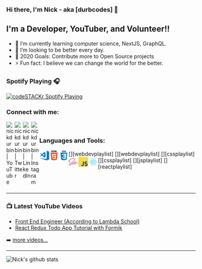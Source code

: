 ### Hi there, I'm Nick - aka [durbcodes] 👋

## I'm a Developer, YouTuber, and Volunteer!!

- 🌱 I’m currently learning computer science, NextJS, GraphQL.
- 👯 I’m looking to be better every day.
- 🥅 2020 Goals: Contribute more to Open Source projects
- ⚡ Fun fact: I believe we can change the world for the better.

### Spotify Playing 🎧

[<img src="https://now-playing-codestackr.vercel.app/api/spotify-playing" alt="codeSTACKr Spotify Playing" width="350" />](https://open.spotify.com/user/swyqyimdc12jajde4vpwd2x1b)

### Connect with me:

[<img align="left" alt="nickdurbin | YouTube" width="22px" src="https://cdn.jsdelivr.net/npm/simple-icons@v3/icons/youtube.svg" />][youtube]
[<img align="left" alt="nickdurbin | Twitter" width="22px" src="https://cdn.jsdelivr.net/npm/simple-icons@v3/icons/twitter.svg" />][twitter]
[<img align="left" alt="nickdurbin | LinkedIn" width="22px" src="https://cdn.jsdelivr.net/npm/simple-icons@v3/icons/linkedin.svg" />][linkedin]
[<img align="left" alt="nickdurbin | Instagram" width="22px" src="https://cdn.jsdelivr.net/npm/simple-icons@v3/icons/instagram.svg" />][instagram]

<br />

### Languages and Tools:

[<img align="left" alt="Visual Studio Code" width="26px" src="https://raw.githubusercontent.com/github/explore/80688e429a7d4ef2fca1e82350fe8e3517d3494d/topics/visual-studio-code/visual-studio-code.png" />][webdevplaylist]
[<img align="left" alt="HTML5" width="26px" src="https://raw.githubusercontent.com/github/explore/80688e429a7d4ef2fca1e82350fe8e3517d3494d/topics/html/html.png" />][webdevplaylist]
[<img align="left" alt="CSS3" width="26px" src="https://raw.githubusercontent.com/github/explore/80688e429a7d4ef2fca1e82350fe8e3517d3494d/topics/css/css.png" />][cssplaylist]
[<img align="left" alt="Sass" width="26px" src="https://raw.githubusercontent.com/github/explore/80688e429a7d4ef2fca1e82350fe8e3517d3494d/topics/sass/sass.png" />][cssplaylist]
[<img align="left" alt="JavaScript" width="26px" src="https://raw.githubusercontent.com/github/explore/80688e429a7d4ef2fca1e82350fe8e3517d3494d/topics/javascript/javascript.png" />][jsplaylist]
[<img align="left" alt="React" width="26px" src="https://raw.githubusercontent.com/github/explore/80688e429a7d4ef2fca1e82350fe8e3517d3494d/topics/react/react.png" />][reactplaylist]

<br />
<br />

---

### 📺 Latest YouTube Videos

<!-- YOUTUBE:START -->
- [Front End Engineer (According to Lambda School)](https://youtu.be/0DZdrGf0vCU)
- [React Redux Todo App Tutorial with Formik](https://youtu.be/XlKLESYlBlg)
<!-- YOUTUBE:END -->

➡️ [more videos...](https://youtube.com/durbcodes)

---

  
  ![Nick's github stats](https://github-readme-stats.vercel.app/api?username=nickdurbin&show_icons=true&theme=radical)


[twitter]: https://twitter.com/durbcodes
[youtube]: https://youtube.com/durbcodes
[instagram]: https://instagram.com/durbcodes
[linkedin]: https://linkedin.com/in/ndurbin
